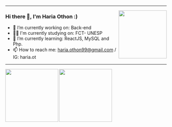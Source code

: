 ___
<img src = "https://sep-bucket-prod.s3.amazonaws.com/wp-content/uploads/2020/06/22121713/escudo-palmeiras-atual.png"  width = "150px" align = "right">
</img>

### Hi there 👋, I'm Haria Othon :)



- 🔭 I’m currently working on: Back-end
- 👨‍🎓 I'm currently studying on: FCT- UNESP
- 🌱 I’m currently learning: ReactJS, MySQL and Php.
- 📫 How to reach me: haria.othon99@gmail.com / IG: haria.ot  
___
<a href="https://github.com/hariaot/hariaot">
  <img align="left" height="165em" src = "https://github-readme-stats.vercel.app/api?username=hariaot&show_icons=true&theme=merko" />
</a>
<a href="https://github.com/hariaot/hariaot">
  <img  height="165em" src = "https://github-readme-stats.vercel.app/api/top-langs/?username=hariaot&theme=merko&layout=compact" />
</a>

